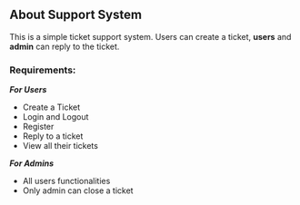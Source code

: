 ## About Support System

This is a simple ticket support system. Users can create a ticket, **users** and **admin** can reply to the ticket.

### Requirements:

***For Users***
- Create a Ticket
- Login and Logout
- Register
- Reply to a ticket
- View all their tickets

***For Admins***
- All users functionalities
- Only admin can close a ticket